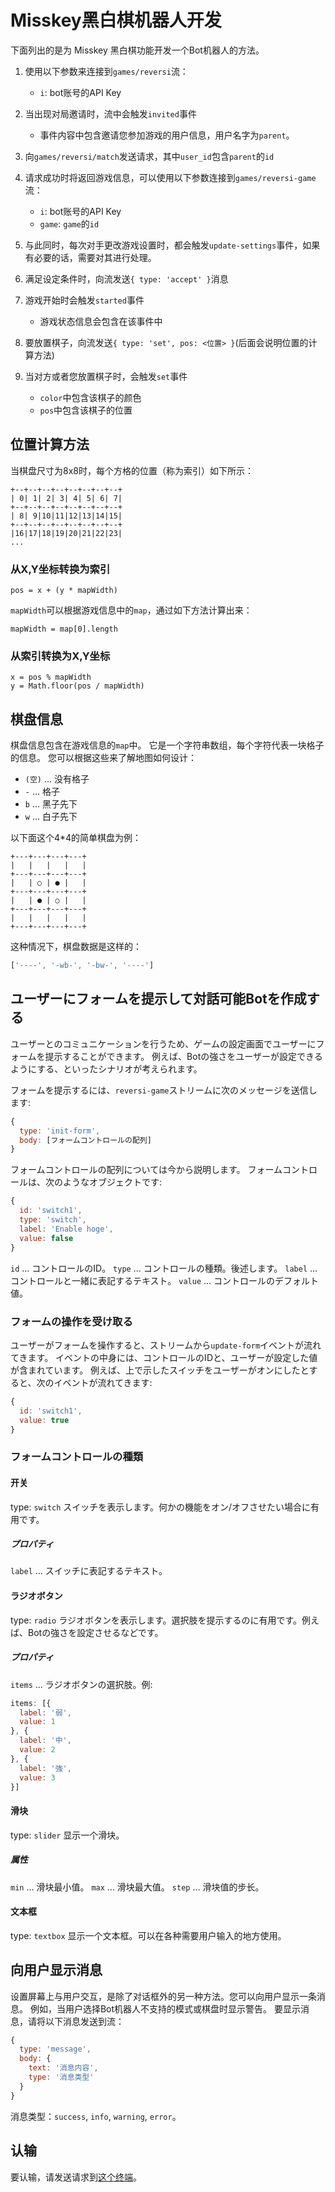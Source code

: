 # Misskey黑白棋机器人开发
下面列出的是为 Misskey 黑白棋功能开发一个Bot机器人的方法。

1. 使用以下参数来连接到`games/reversi`流：
    * `i`: bot账号的API Key

2. 当出现对局邀请时，流中会触发`invited`事件
    * 事件内容中包含邀请您参加游戏的用户信息，用户名字为`parent`。

3. 向`games/reversi/match`发送请求，其中`user_id`包含`parent`的`id`

4. 请求成功时将返回游戏信息，可以使用以下参数连接到`games/reversi-game`流：
    * `i`: bot账号的API Key
    * `game`: `game`的`id`

5. 与此同时，每次对手更改游戏设置时，都会触发`update-settings`事件，如果有必要的话，需要对其进行处理。

6. 满足设定条件时，向流发送`{ type: 'accept' }`消息

7. 游戏开始时会触发`started`事件
    * 游戏状态信息会包含在该事件中

8. 要放置棋子，向流发送`{ type: 'set', pos: <位置> }`(后面会说明位置的计算方法)

9. 当对方或者您放置棋子时，会触发`set`事件
    * `color`中包含该棋子的颜色
    * `pos`中包含该棋子的位置

## 位置计算方法
当棋盘尺寸为8x8时，每个方格的位置（称为索引）如下所示：
```
+--+--+--+--+--+--+--+--+
| 0| 1| 2| 3| 4| 5| 6| 7|
+--+--+--+--+--+--+--+--+
| 8| 9|10|11|12|13|14|15|
+--+--+--+--+--+--+--+--+
|16|17|18|19|20|21|22|23|
...
```

### 从X,Y坐标转换为索引
```
pos = x + (y * mapWidth)
```
`mapWidth`可以根据游戏信息中的`map`，通过如下方法计算出来：
```
mapWidth = map[0].length
```

### 从索引转换为X,Y坐标
```
x = pos % mapWidth
y = Math.floor(pos / mapWidth)
```

## 棋盘信息
棋盘信息包含在游戏信息的`map`中。 它是一个字符串数组，每个字符代表一块格子的信息。 您可以根据这些来了解地图如何设计：
* `(空)` ... 没有格子
* `-` ... 格子
* `b` ... 黑子先下
* `w` ... 白子先下

以下面这个4*4的简单棋盘为例：
```text
+---+---+---+---+
|   |   |   |   |
+---+---+---+---+
|   | ○ | ● |   |
+---+---+---+---+
|   | ● | ○ |   |
+---+---+---+---+
|   |   |   |   |
+---+---+---+---+
```

这种情况下，棋盘数据是这样的：
```javascript
['----', '-wb-', '-bw-', '----']
```

## ユーザーにフォームを提示して対話可能Botを作成する
ユーザーとのコミュニケーションを行うため、ゲームの設定画面でユーザーにフォームを提示することができます。 例えば、Botの強さをユーザーが設定できるようにする、といったシナリオが考えられます。

フォームを提示するには、`reversi-game`ストリームに次のメッセージを送信します:
```javascript
{
  type: 'init-form',
  body: [フォームコントロールの配列]
}
```

フォームコントロールの配列については今から説明します。 フォームコントロールは、次のようなオブジェクトです:
```javascript
{
  id: 'switch1',
  type: 'switch',
  label: 'Enable hoge',
  value: false
}
```
`id` ... コントロールのID。 `type` ... コントロールの種類。後述します。 `label` ... コントロールと一緒に表記するテキスト。 `value` ... コントロールのデフォルト値。

### フォームの操作を受け取る
ユーザーがフォームを操作すると、ストリームから`update-form`イベントが流れてきます。 イベントの中身には、コントロールのIDと、ユーザーが設定した値が含まれています。 例えば、上で示したスイッチをユーザーがオンにしたとすると、次のイベントが流れてきます:
```javascript
{
  id: 'switch1',
  value: true
}
```

### フォームコントロールの種類
#### 开关
type: `switch` スイッチを表示します。何かの機能をオン/オフさせたい場合に有用です。

##### プロパティ
`label` ... スイッチに表記するテキスト。

#### ラジオボタン
type: `radio` ラジオボタンを表示します。選択肢を提示するのに有用です。例えば、Botの強さを設定させるなどです。

##### プロパティ
`items` ... ラジオボタンの選択肢。例:
```javascript
items: [{
  label: '弱',
  value: 1
}, {
  label: '中',
  value: 2
}, {
  label: '強',
  value: 3
}]
```

#### 滑块
type: `slider` 显示一个滑块。

##### 属性
`min` ... 滑块最小值。 `max` ... 滑块最大值。 `step` ... 滑块值的步长。

#### 文本框
type: `textbox` 显示一个文本框。可以在各种需要用户输入的地方使用。

## 向用户显示消息
设置屏幕上与用户交互，是除了对话框外的另一种方法。您可以向用户显示一条消息。 例如，当用户选择Bot机器人不支持的模式或棋盘时显示警告。 要显示消息，请将以下消息发送到流：
```javascript
{
  type: 'message',
  body: {
    text: '消息内容',
    type: '消息类型'
  }
}
```
消息类型：`success`, `info`, `warning`, `error`。

## 认输
要认输，请发送请求到<a href="./api/endpoints/games/reversi/games/surrender">这个终端</a>。
